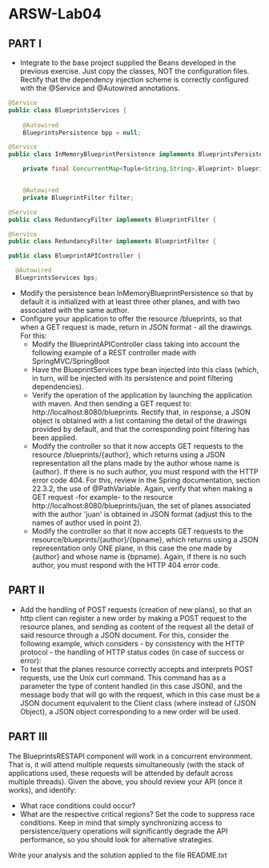 # ARSW-Lab04

## PART I
- Integrate to the base project supplied the Beans developed in the previous exercise. Just copy the classes, NOT the configuration files. Rectify that the dependency injection scheme is correctly configured with the @Service and @Autowired annotations.
``` java
@Service
public class BlueprintsServices {
   
    @Autowired
    BlueprintsPersistence bpp = null;

```
``` java
@Service
public class InMemoryBlueprintPersistence implements BlueprintsPersistence{

    private final ConcurrentMap<Tuple<String,String>,Blueprint> blueprints = new ConcurrentHashMap<>();


    @Autowired
    private BlueprintFilter filter;
 ```
 ``` java
 @Service
public class RedundancyFilter implements BlueprintFilter {
 ```
 ``` java
 @Service
public class RedundancyFilter implements BlueprintFilter {

  ```
  ``` java
  public class BlueprintAPIController {

    @Autowired
    BlueprintsServices bps;


  ``` 
 
- Modify the persistence bean InMemoryBlueprintPersistence so that by default it is initialized with at least three other planes, and with two associated with the same author.
- Configure your application to offer the resource /blueprints, so that when a GET request is made, return in JSON format - all the drawings. For this:
     - Modify the BlueprintAPIController class taking into account the following example of a REST controller made with SpringMVC/SpringBoot
     - Have the BlueprintServices type bean injected into this class (which, in turn, will be injected with its persistence and point filtering dependencies).
     - Verify the operation of the application by launching the application with maven. And then sending a GET request to: http://localhost:8080/blueprints. Rectify that, in response, a JSON object is obtained with a list containing the detail of the drawings provided by default, and that the corresponding point filtering has been applied.
     - Modify the controller so that it now accepts GET requests to the resource /blueprints/{author}, which returns using a JSON representation all the plans made by the author whose name is {author}. If there is no such author, you must respond with the HTTP error code 404. For this, review in the Spring documentation, section 22.3.2, the use of @PathVariable. Again, verify that when making a GET request -for example- to the resource http://localhost:8080/blueprints/juan, the set of planes associated with the author 'juan' is obtained in JSON format (adjust this to the names of author used in point 2).
     - Modify the controller so that it now accepts GET requests to the resource/blueprints/{author}/{bpname}, which returns using a JSON representation only ONE plane, in this case the one made by {author} and whose name is {bpname}. Again, if there is no such author, you must respond with the HTTP 404 error code.


## PART II 
- Add the handling of POST requests (creation of new plans), so that an http client can register a new order by making a POST request to the resource planes, and sending as content of the request all the detail of said resource through a JSON document. For this, consider the following example, which considers - by consistency with the HTTP protocol - the handling of HTTP status codes (in case of success or error):
- To test that the planes resource correctly accepts and interprets POST requests, use the Unix curl command. This command has as a parameter the type of content handled (in this case JSON), and the message body that will go with the request, which in this case must be a JSON document equivalent to the Client class (where instead of {JSON Object}, a JSON object corresponding to a new order will be used.

## PART III

The BlueprintsRESTAPI component will work in a concurrent environment. That is, it will attend multiple requests simultaneously (with the stack of applications used, these requests will be attended by default across multiple threads). Given the above, you should review your API (once it works), and identify:
  - What race conditions could occur? 
  - What are the respective critical regions? 
Set the code to suppress race conditions. Keep in mind that simply synchronizing access to persistence/query operations will significantly degrade the API performance, so you should look for alternative strategies.


Write your analysis and the solution applied to the file README.txt


     
     
     
